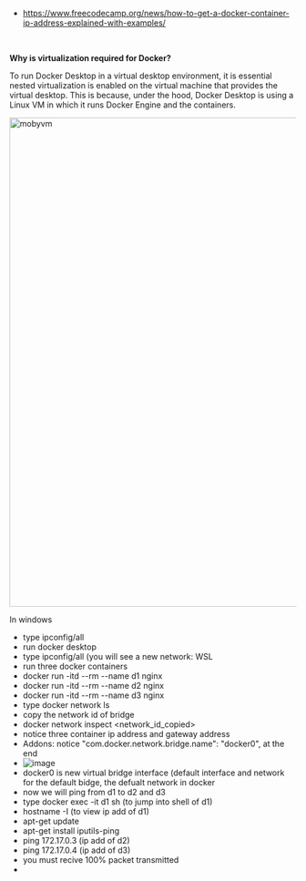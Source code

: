 - https://www.freecodecamp.org/news/how-to-get-a-docker-container-ip-address-explained-with-examples/
<br>



**Why is virtualization required for Docker?**

To run Docker Desktop in a virtual desktop environment, it is essential nested virtualization is enabled on the virtual machine that provides the virtual desktop. This is because, under the hood, Docker Desktop is using a Linux VM in which it runs Docker Engine and the containers.

<img width="859" alt="mobyvm" src="https://user-images.githubusercontent.com/68529036/206181508-7c47b1d8-a965-4ea7-8c9e-7e7593367f49.png">


In windows
- type ipconfig/all
- run docker desktop
- type ipconfig/all (you will see a new network: WSL
- run three docker containers
- docker run -itd --rm --name d1 nginx
- docker run -itd --rm --name d2 nginx
- docker run -itd --rm --name d3 nginx
- type docker network ls
- copy the network id of bridge
- docker network inspect <network_id_copied>
- notice three container ip address and gateway address
- Addons: notice "com.docker.network.bridge.name": "docker0", at the end
- ![image](https://user-images.githubusercontent.com/68529036/206182771-4892077d-b8d8-48f4-bd34-97792047dfac.png)
- docker0 is new virtual bridge interface (default interface and network for the default bidge, the defualt network in docker
- now we will ping from d1 to d2 and d3
- type docker exec -it d1 sh (to jump into shell of d1)
- hostname -I (to view ip add of d1)
- apt-get update
- apt-get install iputils-ping
- ping 172.17.0.3 (ip add of d2)
- ping 172.17.0.4 (ip add of d3)
- you must recive 100% packet transmitted
- 
